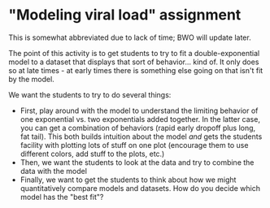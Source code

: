 # "Modeling viral load" assignment

This is somewhat abbreviated due to lack of time; BWO will update later.

The point of this activity is to get students to try to fit a double-exponential model to a dataset that displays that sort of behavior... kind of.  It only does so at late times - at early times there is something else going on that isn't fit by the model.

We want the students to try to do several things:

* First, play around with the model to understand the limiting behavior of one exponential vs. two exponentials added together.  In the latter case, you can get a combination of behaviors (rapid early dropoff plus long, fat tail).  This both builds intuition about the model *and* gets the students facility with plotting lots of stuff on one plot (encourage them to use different colors, add stuff to the plots, etc.)
* Then, we want the students to look at the data and try to combine the data with the model
* Finally, we want to get the students to think about how we might quantitatively compare models and datasets.  How do you decide which model has the "best fit"?